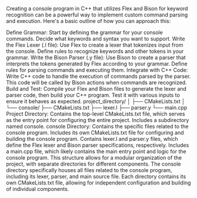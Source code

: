 Creating a console program in C++ that utilizes Flex and Bison for keyword recognition can be a powerful way to implement custom command parsing and execution. Here's a basic outline of how you can approach this:

Define Grammar: Start by defining the grammar for your console commands. Decide what keywords and syntax you want to support.
Write the Flex Lexer (.l file): Use Flex to create a lexer that tokenizes input from the console. Define rules to recognize keywords and other tokens in your grammar.
Write the Bison Parser (.y file): Use Bison to create a parser that interprets the tokens generated by Flex according to your grammar. Define rules for parsing commands and executing them.
Integrate with C++ Code: Write C++ code to handle the execution of commands parsed by the parser. This code will be called by Bison actions when commands are recognized.
Build and Test: Compile your Flex and Bison files to generate the lexer and parser code, then build your C++ program. Test it with various inputs to ensure it behaves as expected.
project_directory/
│
├── CMakeLists.txt
│
└── console/
    ├── CMakeLists.txt
    ├── lexer.l
    ├── parser.y
    └── main.cpp
Project Directory:
Contains the top-level CMakeLists.txt file, which serves as the entry point for configuring the entire project.
Includes a subdirectory named console.
console Directory:
Contains the specific files related to the console program.
Includes its own CMakeLists.txt file for configuring and building the console program.
Contains lexer.l and parser.y files, which define the Flex lexer and Bison parser specifications, respectively.
Includes a main.cpp file, which likely contains the main entry point and logic for the console program.
This structure allows for a modular organization of the project, with separate directories for different components. The console directory specifically houses all files related to the console program, including its lexer, parser, and main source file. Each directory contains its own CMakeLists.txt file, allowing for independent configuration and building of individual components.
